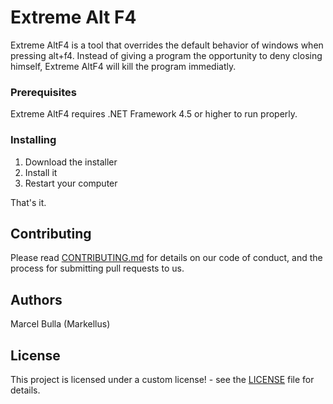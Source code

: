 # Extreme Alt F4

Extreme AltF4 is a tool that overrides the default behavior of windows when pressing alt+f4. Instead of giving a program the opportunity to deny closing himself, Extreme AltF4 will kill the program immediatly. 


### Prerequisites

Extreme AltF4 requires .NET Framework 4.5 or higher to run properly.

### Installing

1. Download the installer
2. Install it
3. Restart your computer

That's it.

## Contributing

Please read [CONTRIBUTING.md](https://gist.github.com/PurpleBooth/b24679402957c63ec426) for details on our code of conduct, and the process for submitting pull requests to us.

## Authors

Marcel Bulla (Markellus)

## License

This project is licensed under a custom license! - see the [LICENSE](LICENSE) file for details.